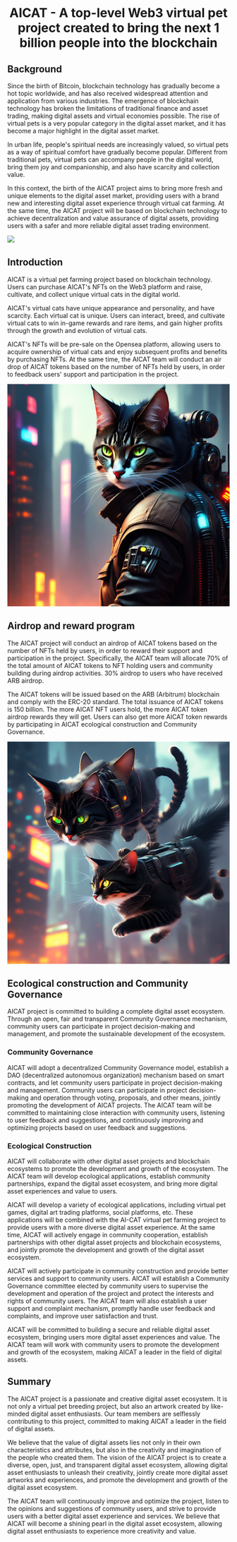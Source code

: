 # <center>AICAT - A top-level Web3 virtual pet project created to bring the next 1 billion people into the blockchain</center>

## Background

Since the birth of Bitcoin, blockchain technology has gradually become a hot topic worldwide, and has also received widespread attention and application from various industries. The emergence of blockchain technology has broken the limitations of traditional finance and asset trading, making digital assets and virtual economies possible. The rise of virtual pets is a very popular category in the digital asset market, and it has become a major highlight in the digital asset market.

In urban life, people's spiritual needs are increasingly valued, so virtual pets as a way of spiritual comfort have gradually become popular. Different from traditional pets, virtual pets can accompany people in the digital world, bring them joy and companionship, and also have scarcity and collection value.

In this context, the birth of the AICAT project aims to bring more fresh and unique elements to the digital asset market, providing users with a brand new and interesting digital asset experience through virtual cat farming. At the same time, the AICAT project will be based on blockchain technology to achieve decentralization and value assurance of digital assets, providing users with a safer and more reliable digital asset trading environment.

![](4.png)

## Introduction

AICAT is a virtual pet farming project based on blockchain technology. Users can purchase AICAT's NFTs on the Web3 platform and raise, cultivate, and collect unique virtual cats in the digital world.

AICAT's virtual cats have unique appearance and personality, and have scarcity. Each virtual cat is unique. Users can interact, breed, and cultivate virtual cats to win in-game rewards and rare items, and gain higher profits through the growth and evolution of virtual cats.

AICAT's NFTs will be pre-sale on the Opensea platform, allowing users to acquire ownership of virtual cats and enjoy subsequent profits and benefits by purchasing NFTs. At the same time, the AICAT team will conduct an air drop of AICAT tokens based on the number of NFTs held by users, in order to feedback users' support and participation in the project.

![](1.png)

## Airdrop and reward program

The AICAT project will conduct an airdrop of AICAT tokens based on the number of NFTs held by users, in order to reward their support and participation in the project. Specifically, the AICAT team will allocate 70% of the total amount of AICAT tokens to NFT holding users and community building during airdrop activities. 30% airdrop to users who have received ARB airdrop.

The AICAT tokens will be issued based on the ARB (Arbitrum) blockchain and comply with the ERC-20 standard. The total issuance of AICAT tokens is 150 billion. The more AICAT NFT users hold, the more AICAT token airdrop rewards they will get. Users can also get more AICAT token rewards by participating in AICAT ecological construction and Community Governance.

![](7.png)

## Ecological construction and Community Governance

AICAT project is committed to building a complete digital asset ecosystem. Through an open, fair and transparent Community Governance mechanism, community users can participate in project decision-making and management, and promote the sustainable development of the ecosystem.

### Community Governance

AICAT will adopt a decentralized Community Governance model, establish a DAO (decentralized autonomous organization) mechanism based on smart contracts, and let community users participate in project decision-making and management. Community users can participate in project decision-making and operation through voting, proposals, and other means, jointly promoting the development of AICAT projects. The AICAT team will be committed to maintaining close interaction with community users, listening to user feedback and suggestions, and continuously improving and optimizing projects based on user feedback and suggestions.

### Ecological Construction

AICAT will collaborate with other digital asset projects and blockchain ecosystems to promote the development and growth of the ecosystem. The AICAT team will develop ecological applications, establish community partnerships, expand the digital asset ecosystem, and bring more digital asset experiences and value to users.

AICAT will develop a variety of ecological applications, including virtual pet games, digital art trading platforms, social platforms, etc. These applications will be combined with the AI-CAT virtual pet farming project to provide users with a more diverse digital asset experience. At the same time, AICAT will actively engage in community cooperation, establish partnerships with other digital asset projects and blockchain ecosystems, and jointly promote the development and growth of the digital asset ecosystem.

AICAT will actively participate in community construction and provide better services and support to community users. AICAT will establish a Community Governance committee elected by community users to supervise the development and operation of the project and protect the interests and rights of community users. The AICAT team will also establish a user support and complaint mechanism, promptly handle user feedback and complaints, and improve user satisfaction and trust.

AICAT will be committed to building a secure and reliable digital asset ecosystem, bringing users more digital asset experiences and value. The AICAT team will work with community users to promote the development and growth of the ecosystem, making AICAT a leader in the field of digital assets.

## Summary

The AICAT project is a passionate and creative digital asset ecosystem. It is not only a virtual pet breeding project, but also an artwork created by like-minded digital asset enthusiasts. Our team members are selflessly contributing to this project, committed to making AICAT a leader in the field of digital assets.

We believe that the value of digital assets lies not only in their own characteristics and attributes, but also in the creativity and imagination of the people who created them. The vision of the AICAT project is to create a diverse, open, just, and transparent digital asset ecosystem, allowing digital asset enthusiasts to unleash their creativity, jointly create more digital asset artworks and experiences, and promote the development and growth of the digital asset ecosystem.

The AICAT team will continuously improve and optimize the project, listen to the opinions and suggestions of community users, and strive to provide users with a better digital asset experience and services. We believe that AICAT will become a shining pearl in the digital asset ecosystem, allowing digital asset enthusiasts to experience more creativity and value.
